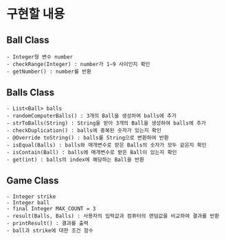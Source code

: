 # 구현할 내용

## Ball Class
    - Integer형 변수 number
    - checkRange(Integer) : number가 1~9 사이인지 확인
    - getNumber() : number를 반환
    
## Balls Class
    - List<Ball> balls
    - randomComputerBalls() : 3개의 Ball을 생성하여 balls에 추가
    - strToBalls(String) : String을 받아 3개의 Ball을 생성하여 balls에 추가
    - checkDuplication() : balls에 중복된 숫자가 있는지 확인
    - @Override toString() : balls를 String으로 변환하여 반환
    - isEqual(Balls) : balls와 매개변수로 받은 Balls의 숫자가 모두 같은지 확인
    - isContain(Ball) : balls에 매개변수로 받은 Ball이 있는지 확인
    - get(int) : balls의 index에 해당하는 Ball을 반환
## Game Class
    - Integer strike
    - Integer ball
    - final Integer MAX_COUNT = 3
    - result(Balls, Balls) : 사용자의 입력값과 컴퓨터의 랜덤값을 비교하여 결과를 반환
    - printResult() : 결과를 출력
    - ball과 strike에 대한 조건 함수

